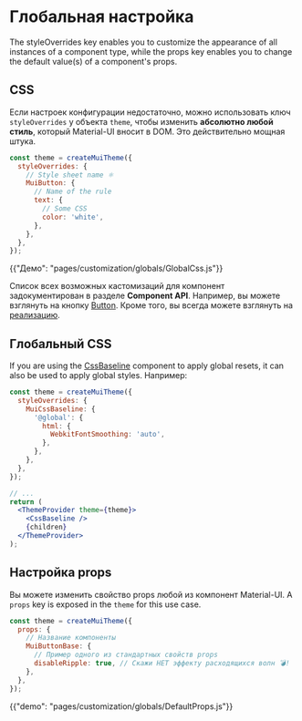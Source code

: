 # Глобальная настройка

<p class="description">The styleOverrides key enables you to customize the appearance of all instances of a component type, while the props key enables you to change the default value(s) of a component's props.</p>

## CSS

Если настроек конфигурации недостаточно, можно использовать ключ `styleOverrides` у объекта `theme`, чтобы изменить **абсолютно любой стиль**, который Material-UI вносит в DOM. Это действительно мощная штука.

```js
const theme = createMuiTheme({
  styleOverrides: {
    // Style sheet name ⚛️
    MuiButton: {
      // Name of the rule
      text: {
        // Some CSS
        color: 'white',
      },
    },
  },
});
```

{{"Демо": "pages/customization/globals/GlobalCss.js"}}

Список всех возможных кастомизаций для компонент задокументирован в разделе **Component API**. Например, вы можете взглянуть на кнопку [Button](/api/button/#css). Кроме того, вы всегда можете взглянуть на [реализацию](https://github.com/mui-org/material-ui/blob/next/packages/material-ui/src/Button/Button.js).

## Глобальный CSS

If you are using the [CssBaseline](/components/css-baseline/) component to apply global resets, it can also be used to apply global styles. Например:

```jsx
const theme = createMuiTheme({
  styleOverrides: {
    MuiCssBaseline: {
      '@global': {
        html: {
          WebkitFontSmoothing: 'auto',
        },
      },
    },
  },
});

// ...
return (
  <ThemeProvider theme={theme}>
    <CssBaseline />
    {children}
  </ThemeProvider>
);
```

## Настройка props

Вы можете изменить свойство props любой из компонент Material-UI. A `props` key is exposed in the `theme` for this use case.

```js
const theme = createMuiTheme({
  props: {
    // Название компоненты
    MuiButtonBase: {
      // Пример одного из стандартных свойств props
      disableRipple: true, // Скажи НЕТ эффекту расходящихся волн 💣!
    },
  },
});
```

{{"demo": "pages/customization/globals/DefaultProps.js"}}